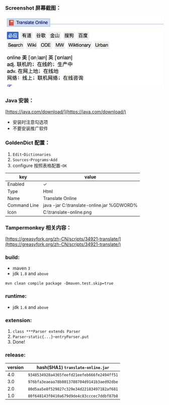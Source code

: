 ### Screenshot 屏幕截图：
![Screenshot](./document/Screenshot.png)

### Java 安装：
[https://java.com/download/](https://java.com/download/)
* 安装时注意勾选项
* 不要安装推广软件

### GoldenDict 配置：
1. `Edit`-`Dictionaries`
2. `Sources`-`Programs`-`Add`
3. configure 按照表格配置-`OK`

key|value
---|-----
Enabled|✓
Type|Html
Name|Translate Online
Command Line|java -jar C:\translate-online.jar %GDWORD%
Icon|C:\translate-online.png

### Tampermonkey 相关内容：
[https://greasyfork.org/zh-CN/scripts/34921-translate/](https://greasyfork.org/zh-CN/scripts/34921-translate/)

### build:
* maven `3`
* jdk `1.8` and `above`

```shell
mvn clean compile package -Dmaven.test.skip=true
```

### runtime:
* jdk `1.6` and `above`

### extension:
1. `class ***Parser extends Parser`
2. `Parser`-`static{...}`-`entryParser.put`
3. Done!

### release:
version|hash(SHA1) `translate-online.jar`
-------|----
4.0|`9348534928a4365feefd21eefeb666fe2494ff51`
3.0|`976bfa3eaeaa78b8013788704d9141b3aed92dbe`
2.0|`80d5aa5e8f529827c329e34d22183497182af681`
1.0|`80f648143f0410a679d9de4c83cccec7ddbf87b8`